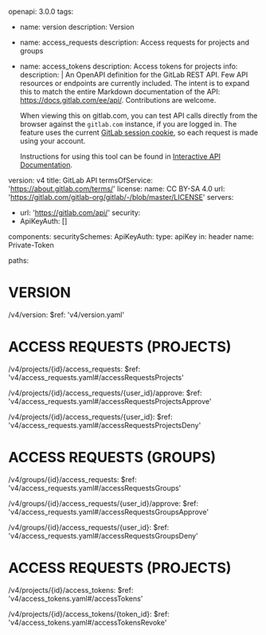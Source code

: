 openapi: 3.0.0
tags:
  - name: version
    description: Version
  - name: access_requests
    description: Access requests for projects and groups
  - name: access_tokens
    description: Access tokens for projects
info:
  description: |
    An OpenAPI definition for the GitLab REST API.
    Few API resources or endpoints are currently included.
    The intent is to expand this to match the entire Markdown documentation of the API:
    <https://docs.gitlab.com/ee/api/>. Contributions are welcome.

    When viewing this on gitlab.com, you can test API calls directly from the browser
    against the `gitlab.com` instance, if you are logged in.
    The feature uses the current [GitLab session cookie](https://docs.gitlab.com/ee/api/index.html#session-cookie),
    so each request is made using your account.

    Instructions for using this tool can be found in [Interactive API Documentation](openapi_interactive.md).

  version: v4
  title: GitLab API
  termsOfService: 'https://about.gitlab.com/terms/'
  license:
    name: CC BY-SA 4.0
    url: 'https://gitlab.com/gitlab-org/gitlab/-/blob/master/LICENSE'
servers:
  - url: 'https://gitlab.com/api/'
security:
  - ApiKeyAuth: []

components:
  securitySchemes:
    ApiKeyAuth:
      type: apiKey
      in: header
      name: Private-Token

paths:
  # VERSION
  /v4/version:
    $ref: 'v4/version.yaml'

  # ACCESS REQUESTS (PROJECTS)
  /v4/projects/{id}/access_requests:
    $ref: 'v4/access_requests.yaml#/accessRequestsProjects'

  /v4/projects/{id}/access_requests/{user_id}/approve:
    $ref: 'v4/access_requests.yaml#/accessRequestsProjectsApprove'
  
  /v4/projects/{id}/access_requests/{user_id}:
    $ref: 'v4/access_requests.yaml#/accessRequestsProjectsDeny'

  # ACCESS REQUESTS (GROUPS)
  /v4/groups/{id}/access_requests:
    $ref: 'v4/access_requests.yaml#/accessRequestsGroups'

  /v4/groups/{id}/access_requests/{user_id}/approve:
    $ref: 'v4/access_requests.yaml#/accessRequestsGroupsApprove'
  
  /v4/groups/{id}/access_requests/{user_id}:
    $ref: 'v4/access_requests.yaml#/accessRequestsGroupsDeny'

  # ACCESS REQUESTS (PROJECTS)
  /v4/projects/{id}/access_tokens:
    $ref: 'v4/access_tokens.yaml#/accessTokens'

  /v4/projects/{id}/access_tokens/{token_id}:
    $ref: 'v4/access_tokens.yaml#/accessTokensRevoke'
